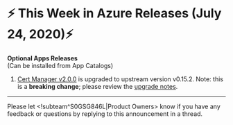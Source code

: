 # :zap: This Week in Azure Releases (July 24, 2020):zap:

**Optional Apps Releases**  
(Can be installed from App Catalogs)

1. [Cert Manager v2.0.0](https://github.com/giantswarm/cert-manager-app/blob/master/CHANGELOG.md#v200-2020-07-21) is upgraded to upstream version v0.15.2. 
Note: this is a **breaking change**; please review the [upgrade notes](https://github.com/giantswarm/cert-manager-app#upgrading-from-v090-giant-swarm-app-v108).

---
Please let <!subteam^S0GSG846L|Product Owners> know if you have any feedback or questions by replying to this announcement in a thread.
